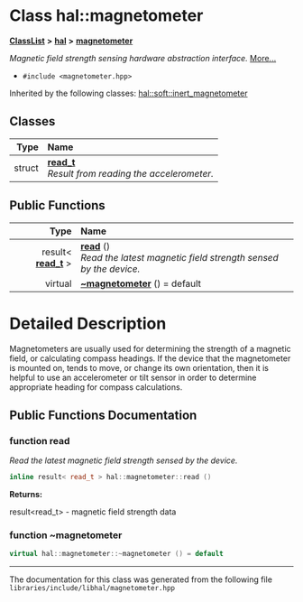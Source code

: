 

# Class hal::magnetometer



[**ClassList**](annotated.md) **>** [**hal**](namespacehal.md) **>** [**magnetometer**](classhal_1_1magnetometer.md)



_Magnetic field strength sensing hardware abstraction interface._ [More...](#detailed-description)

* `#include <magnetometer.hpp>`





Inherited by the following classes: [hal::soft::inert\_magnetometer](classhal_1_1soft_1_1inert__magnetometer.md)










## Classes

| Type | Name |
| ---: | :--- |
| struct | [**read\_t**](structhal_1_1magnetometer_1_1read__t.md) <br>_Result from reading the accelerometer._  |






















## Public Functions

| Type | Name |
| ---: | :--- |
|  result&lt; [**read\_t**](structhal_1_1magnetometer_1_1read__t.md) &gt; | [**read**](#function-read) () <br>_Read the latest magnetic field strength sensed by the device._  |
| virtual  | [**~magnetometer**](#function-magnetometer) () = default<br> |




























# Detailed Description


Magnetometers are usually used for determining the strength of a magnetic field, or calculating compass headings. If the device that the magnetometer is mounted on, tends to move, or change its own orientation, then it is helpful to use an accelerometer or tilt sensor in order to determine appropriate heading for compass calculations. 


    
## Public Functions Documentation




### function read 

_Read the latest magnetic field strength sensed by the device._ 
```C++
inline result< read_t > hal::magnetometer::read () 
```





**Returns:**

result&lt;read\_t&gt; - magnetic field strength data 





        



### function ~magnetometer 

```C++
virtual hal::magnetometer::~magnetometer () = default
```




------------------------------
The documentation for this class was generated from the following file `libraries/include/libhal/magnetometer.hpp`

